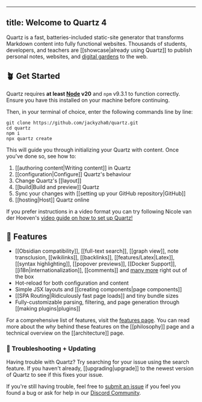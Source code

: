 ______________________________________________________________________

## title: Welcome to Quartz 4

Quartz is a fast, batteries-included static-site generator that transforms Markdown content into fully functional websites. Thousands of students, developers, and teachers are \[\[showcase|already using Quartz\]\] to publish personal notes, websites, and [digital gardens](https://jzhao.xyz/posts/networked-thought) to the web.

## 🪴 Get Started

Quartz requires **at least [Node](https://nodejs.org/) v20** and `npm` v9.3.1 to function correctly. Ensure you have this installed on your machine before continuing.

Then, in your terminal of choice, enter the following commands line by line:

```shell
git clone https://github.com/jackyzha0/quartz.git
cd quartz
npm i
npx quartz create
```

This will guide you through initializing your Quartz with content. Once you've done so, see how to:

1. \[\[authoring content|Writing content\]\] in Quartz
1. \[\[configuration|Configure\]\] Quartz's behaviour
1. Change Quartz's \[\[layout\]\]
1. \[\[build|Build and preview\]\] Quartz
1. Sync your changes with \[\[setting up your GitHub repository|GitHub\]\]
1. \[\[hosting|Host\]\] Quartz online

If you prefer instructions in a video format you can try following Nicole van der Hoeven's
[video guide on how to set up Quartz!](https://www.youtube.com/watch?v=6s6DT1yN4dw&t=227s)

## 🔧 Features

- \[\[Obsidian compatibility\]\], \[\[full-text search\]\], \[\[graph view\]\], note transclusion, \[\[wikilinks\]\], \[\[backlinks\]\], \[\[features/Latex|Latex\]\], \[\[syntax highlighting\]\], \[\[popover previews\]\], \[\[Docker Support\]\], \[\[i18n|internationalization\]\], \[\[comments\]\] and [many more](./features) right out of the box
- Hot-reload for both configuration and content
- Simple JSX layouts and \[\[creating components|page components\]\]
- \[\[SPA Routing|Ridiculously fast page loads\]\] and tiny bundle sizes
- Fully-customizable parsing, filtering, and page generation through \[\[making plugins|plugins\]\]

For a comprehensive list of features, visit the [features page](/features). You can read more about the _why_ behind these features on the \[\[philosophy\]\] page and a technical overview on the \[\[architecture\]\] page.

### 🚧 Troubleshooting + Updating

Having trouble with Quartz? Try searching for your issue using the search feature. If you haven't already, \[\[upgrading|upgrade\]\] to the newest version of Quartz to see if this fixes your issue.

If you're still having trouble, feel free to [submit an issue](https://github.com/jackyzha0/quartz/issues) if you feel you found a bug or ask for help in our [Discord Community](https://discord.gg/cRFFHYye7t).
